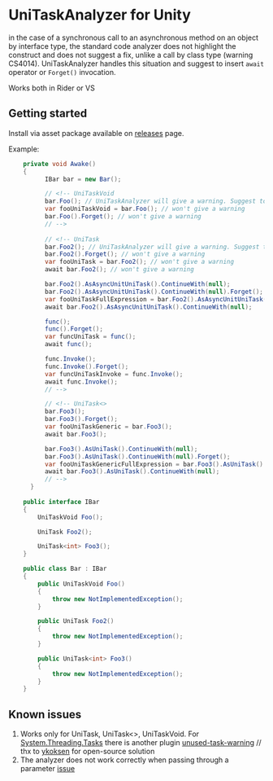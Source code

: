 UniTaskAnalyzer for Unity
===
in the case of a synchronous call to an asynchronous method on an object by interface type, the standard code analyzer does not highlight the construct and does not suggest a fix, unlike a call by class type (warning CS4014). UniTaskAnalyzer handles this situation and suggest to insert `await` operator or `Forget()` invocation.

Works both in Rider or VS

Getting started
---
Install via asset package available on [releases](https://github.com/Yggdrasills/UniTaskAnalyzer/releases) page.

Example:

```csharp
    private void Awake()
    {
          IBar bar = new Bar();

          // <!-- UniTaskVoid
          bar.Foo(); // UniTaskAnalyzer will give a warning. Suggest to add await operator
          var fooUniTaskVoid = bar.Foo(); // won't give a warning
          bar.Foo().Forget(); // won't give a warning
          // -->
          
          // <!-- UniTask
          bar.Foo2(); // UniTaskAnalyzer will give a warning. Suggest to add await operator or invoke Forget()
          bar.Foo2().Forget(); // won't give a warning
          var fooUniTask = bar.Foo2(); // won't give a warning
          await bar.Foo2(); // won't give a warning

          bar.Foo2().AsAsyncUnitUniTask().ContinueWith(null);
          bar.Foo2().AsAsyncUnitUniTask().ContinueWith(null).Forget();
          var fooUniTaskFullExpression = bar.Foo2().AsAsyncUnitUniTask().ContinueWith(null);
          await bar.Foo2().AsAsyncUnitUniTask().ContinueWith(null);

          func();
          func().Forget();
          var funcUniTask = func();
          await func();

          func.Invoke();
          func.Invoke().Forget();
          var funcUniTaskInvoke = func.Invoke();
          await func.Invoke();
          // -->

          // <!-- UniTask<>
          bar.Foo3();
          bar.Foo3().Forget();
          var fooUniTaskGeneric = bar.Foo3();
          await bar.Foo3();

          bar.Foo3().AsUniTask().ContinueWith(null);
          bar.Foo3().AsUniTask().ContinueWith(null).Forget();
          var fooUniTaskGenericFullExpression = bar.Foo3().AsUniTask().ContinueWith(null);
          await bar.Foo3().AsUniTask().ContinueWith(null);
          // -->
      }
    
    public interface IBar
    {
        UniTaskVoid Foo();

        UniTask Foo2();

        UniTask<int> Foo3();
    }

    public class Bar : IBar
    {
        public UniTaskVoid Foo()
        {
            throw new NotImplementedException();
        }

        public UniTask Foo2()
        {
            throw new NotImplementedException();
        }

        public UniTask<int> Foo3()
        {
            throw new NotImplementedException();
        }
    }
```

Known issues
---
1. Works only for UniTask, UniTask<>, UniTaskVoid. For [System.Threading.Tasks](https://docs.microsoft.com/en-us/dotnet/api/system.threading.tasks.task?view=net-6.0) there is another plugin [unused-task-warning](https://github.com/ykoksen/unused-task-warning) // thx to [ykoksen](https://github.com/ykoksen) for open-source solution
2. The analyzer does not work correctly when passing through a parameter [issue](https://github.com/Yggdrasills/UniTaskAnalyzer/issues/5)
